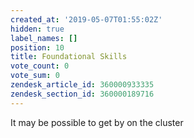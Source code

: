 ```yaml
---
created_at: '2019-05-07T01:55:02Z'
hidden: true
label_names: []
position: 10
title: Foundational Skills
vote_count: 0
vote_sum: 0
zendesk_article_id: 360000933335
zendesk_section_id: 360000189716
---
```


It may be possible to get by on the cluster

